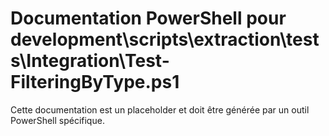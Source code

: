 # Documentation PowerShell pour development\scripts\extraction\tests\Integration\Test-FilteringByType.ps1

Cette documentation est un placeholder et doit être générée par un outil PowerShell spécifique.
